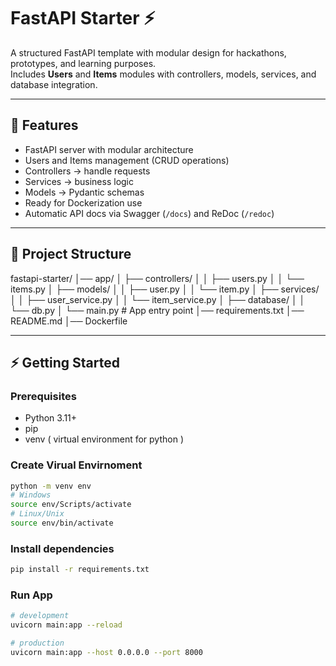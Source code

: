 # FastAPI Starter ⚡

A structured FastAPI template with modular design for hackathons, prototypes, and learning purposes.  
Includes **Users** and **Items** modules with controllers, models, services, and database integration.

---

## 🚀 Features

- FastAPI server with modular architecture
- Users and Items management (CRUD operations)
- Controllers → handle requests
- Services → business logic
- Models → Pydantic schemas
- Ready for Dockerization use
- Automatic API docs via Swagger (`/docs`) and ReDoc (`/redoc`)

---

## 📂 Project Structure

fastapi-starter/
│── app/
│ ├── controllers/
│ │ ├── users.py
│ │ └── items.py
│ ├── models/
│ │ ├── user.py
│ │ └── item.py
│ ├── services/
│ │ ├── user_service.py
│ │ └── item_service.py
│ ├── database/
│ │ └── db.py
│ └── main.py # App entry point
│── requirements.txt
│── README.md
│── Dockerfile

---

## ⚡ Getting Started

### Prerequisites

- Python 3.11+
- pip
- venv ( virtual environment for python )

### Create Virual Envirnoment

```bash
python -m venv env
# Windows
source env/Scripts/activate
# Linux/Unix
source env/bin/activate
```

### Install dependencies

```bash
pip install -r requirements.txt
```

### Run App

```bash
# development
uvicorn main:app --reload

# production
uvicorn main:app --host 0.0.0.0 --port 8000
```
